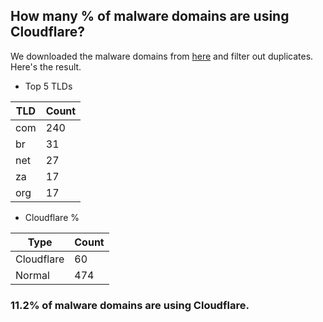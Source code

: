 ## How many % of malware domains are using Cloudflare?


We downloaded the malware domains from [here](https://urlhaus.abuse.ch) and filter out duplicates.
Here's the result.


[//]: # (start replacement)


- Top 5 TLDs

| TLD | Count |
| --- | --- |
| com | 240 |
| br | 31 |
| net | 27 |
| za | 17 |
| org | 17 |


- Cloudflare %

| Type | Count |
| --- | --- |
| Cloudflare | 60 |
| Normal | 474 |


### 11.2% of malware domains are using Cloudflare.